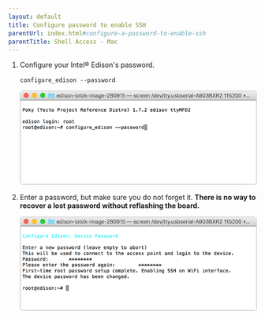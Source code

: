 ```yaml
---
layout: default
title: Configure password to enable SSH 
parentUrl: index.html#configure-a-password-to-enable-ssh
parentTitle: Shell Access - Mac
---
```


1. Configure your Intel® Edison's password.

    ```
    configure_edison --password
    ```

    ![screen shot of password setup](images/configure_edison_password_mac.png)

2. Enter a password, but make sure you do not forget it. **There is no way to recover a lost password without reflashing the board.**

    ![screen shot of password setup](images/enter_password_mac.png)